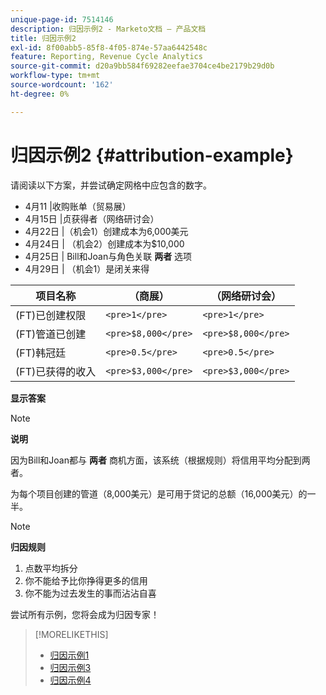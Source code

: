 ```yaml
---
unique-page-id: 7514146
description: 归因示例2 - Marketo文档 — 产品文档
title: 归因示例2
exl-id: 8f00abb5-85f8-4f05-874e-57aa6442548c
feature: Reporting, Revenue Cycle Analytics
source-git-commit: d20a9bb584f69282eefae3704ce4be2179b29d0b
workflow-type: tm+mt
source-wordcount: '162'
ht-degree: 0%

---
```


# 归因示例2 {#attribution-example}

请阅读以下方案，并尝试确定网格中应包含的数字。

* 4月11 |收购账单（贸易展）
* 4月15日 |贞获得者（网络研讨会）
* 4月22日 |（机会1）创建成本为6,000美元
* 4月24日 | （机会2）创建成本为$10,000
* 4月25日 | Bill和Joan与角色关联 **两者** 选项
* 4月29日 | （机会1）是闭关来得

| 项目名称 | （商展） | （网络研讨会） |
|---|---|---|
| (FT)已创建权限 | `<pre>1</pre>` | `<pre>1</pre>` |
| (FT)管道已创建 | `<pre>$8,000</pre>` | `<pre>$8,000</pre>` |
| (FT)韩冠廷 | `<pre>0.5</pre>` | `<pre>0.5</pre>` |
| (FT)已获得的收入 | `<pre>$3,000</pre>` | `<pre>$3,000</pre>` |

**显示答案**

>[!NOTE]
>
>**说明**
>
>因为Bill和Joan都与 **两者** 商机方面，该系统（根据规则）将信用平均分配到两者。
>
>为每个项目创建的管道（8,000美元）是可用于贷记的总额（16,000美元）的一半。

>[!NOTE]
>
>**归因规则**
>
>1. 点数平均拆分
>1. 你不能给予比你挣得更多的信用
>1. 你不能为过去发生的事而沾沾自喜

尝试所有示例，您将会成为归因专家！

>[!MORELIKETHIS]
>
>* [归因示例1](/help/marketo/product-docs/reporting/revenue-cycle-analytics/revenue-tools/attribution/attribution-example-1.md)
>* [归因示例3](/help/marketo/product-docs/reporting/revenue-cycle-analytics/revenue-tools/attribution/attribution-example-3.md)
>* [归因示例4](/help/marketo/product-docs/reporting/revenue-cycle-analytics/revenue-tools/attribution/attribution-example-4.md)
